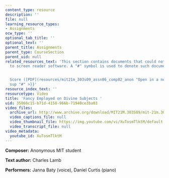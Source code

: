 ```yaml
---
content_type: resource
description: ''
file: null
learning_resource_types:
- Assignments
ocw_type: ''
optional_tab_title: ''
optional_text: ''
parent_title: Assignments
parent_type: CourseSection
parent_uid: null
related_resources_text: 'This section contains documents that could not be made accessible
  to screen reader software. A "#" symbol is used to denote such documents.


  Score ([PDF](resources/mit21m_303s09_assn06_comp02_anon "Open in a new window.")){{<
  sup "#" >}}'
resource_index_text: ''
resourcetype: Video
title: 'Fancy Employed on Divine Subjects '
uid: 35066c15-b71d-4158-966b-71940ce3ba03
video_files:
  archive_url: http://www.archive.org/download/MIT21M.303S09/mit-21m.303-s09-song2_300k.mp4
  video_captions_file: null
  video_thumbnail_file: https://img.youtube.com/vi/XuTosmTlktM/default.jpg
  video_transcript_file: null
video_metadata:
  youtube_id: XuTosmTlktM
---
```


**Composer:** Anonymous MIT student

**Text author:** Charles Lamb

**Performers:** Janna Baty (voice), Daniel Curtis (piano)